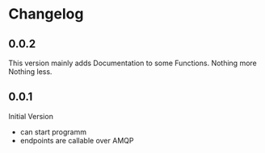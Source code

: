 # Changelog

## 0.0.2
This version mainly adds Documentation to some Functions. Nothing more Nothing less.

## 0.0.1
Initial Version
* can start programm
* endpoints are callable over AMQP